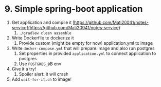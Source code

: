 # 9. Simple spring-boot application


1. Get application and compile it [https://github.com/Mati20041/notes-service](https://github.com/Mati20041/notes-service)
   1. `./gradlew clean assemble`
2. Write Dockerfile to dockerize it
   1. Provide custom (might be empty for now) application.yml to image
3. Write `docker-compose.yml` that will prepare image and also run postgres
   1. Set properties in provided `application.yml` to connect application to postgres
   2. Use `POSTGRES_D`B env
4. Give it a try!
   1. Spoiler alert: it will crash
5. Add `wait-for-it.sh` to image!
